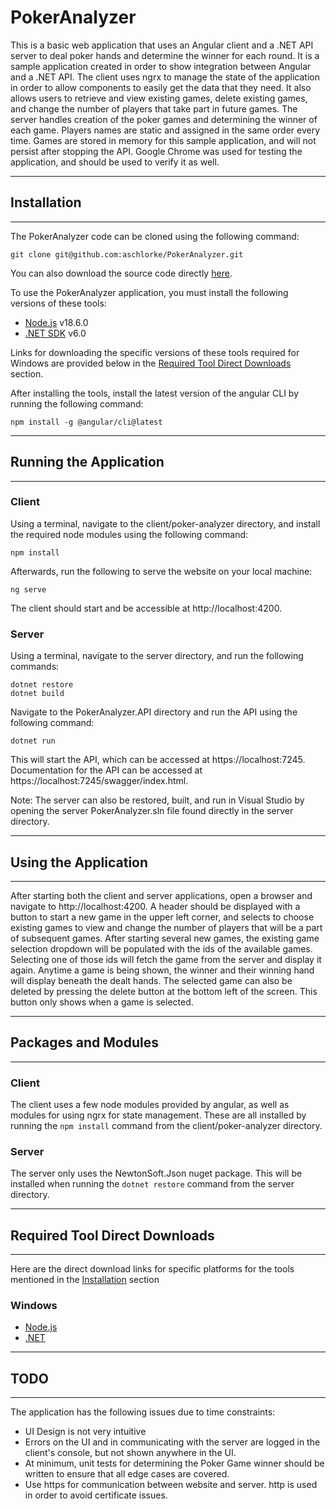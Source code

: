# PokerAnalyzer

This is a basic web application that uses an Angular client and a .NET API server to deal poker hands and determine the winner for each round. It is a sample application created in order to show integration between Angular and a .NET API. The client uses ngrx to manage the state of the application in order to allow components to easily get the data that they need. It also allows users to retrieve and view existing games, delete existing games, and change the number of players that take part in future games. The server handles creation of the poker games and determining the winner of each game. Players names are static and assigned in the same order every time. Games are stored in memory for this sample application, and will not persist after stopping the API. Google Chrome was used for testing the application, and should be used to verify it as well.

---
## Installation
---

The PokerAnalyzer code can be cloned using the following command:

```
git clone git@github.com:aschlorke/PokerAnalyzer.git
```

You can also download the source code directly [here](https://github.com/aschlorke/PokerAnalyzer/archive/refs/heads/master.zip).


To use the PokerAnalyzer application, you must install the following versions of these tools:
- [Node.js](https://nodejs.org/en/) v18.6.0
- [.NET SDK](https://dotnet.microsoft.com/en-us/download/dotnet/6.0) v6.0 

Links for downloading the specific versions of these tools required for Windows are provided below in the [Required Tool Direct Downloads](#required-tool-direct-downloads) section. 

After installing the tools, install the latest version of the angular CLI by running the following command: 

```
npm install -g @angular/cli@latest
```
---
## Running the Application
---
### Client

Using a terminal, navigate to the client/poker-analyzer directory, and install the required node modules using the following command:

```
npm install
```

Afterwards, run the following to serve the website on your local machine:

```
ng serve
```

The client should start and be accessible at http://localhost:4200.

### Server
Using a terminal, navigate to the server directory, and run the following commands:

```
dotnet restore
dotnet build
```

Navigate to the PokerAnalyzer.API directory and run the API using the following command:

```
dotnet run
```

This will start the API, which can be accessed at https://localhost:7245. Documentation for the API can be accessed at https://localhost:7245/swagger/index.html.

Note: The server can also be restored, built, and run in Visual Studio by opening the server PokerAnalyzer.sln file found directly in the server directory.

---
## Using the Application
---
After starting both the client and server applications, open a browser and navigate to http://localhost:4200. A header should be displayed with a button to start a new game in the upper left corner, and selects to choose existing games to view and change the number of players that will be a part of subsequent games. After starting several new games, the existing game selection dropdown will be populated with the ids of the available games. Selecting one of those ids will fetch the game from the server and display it again. Anytime a game is being shown, the winner and their winning hand will display beneath the dealt hands. The selected game can also be deleted by pressing the delete button at the bottom left of the screen. This button only shows when a game is selected.

---
## Packages and Modules
---
### Client
The client uses a few node modules provided by angular, as well as modules for using ngrx for state management. These are all installed by running the `npm install` command from the client/poker-analyzer directory.

### Server
The server only uses the NewtonSoft.Json nuget package. This will be installed when running the `dotnet restore` command from the server directory.

---
## Required Tool Direct Downloads
---
Here are the direct download links for specific platforms for the tools mentioned in the [Installation](#installation) section
### Windows
- [Node.js](https://nodejs.org/dist/v18.6.0/node-v18.6.0-x64.msi)
- [.NET](https://dotnet.microsoft.com/en-us/download/dotnet/thank-you/sdk-6.0.302-windows-x64-installer)

---
## TODO
---
The application has the following issues due to time constraints:
- UI Design is not very intuitive
- Errors on the UI and in communicating with the server are logged in the client's console, but not shown anywhere in the UI.
- At minimum, unit tests for determining the Poker Game winner should be written to ensure that all edge cases are covered.
- Use https for communication between website and server. http is used in order to avoid certificate issues.